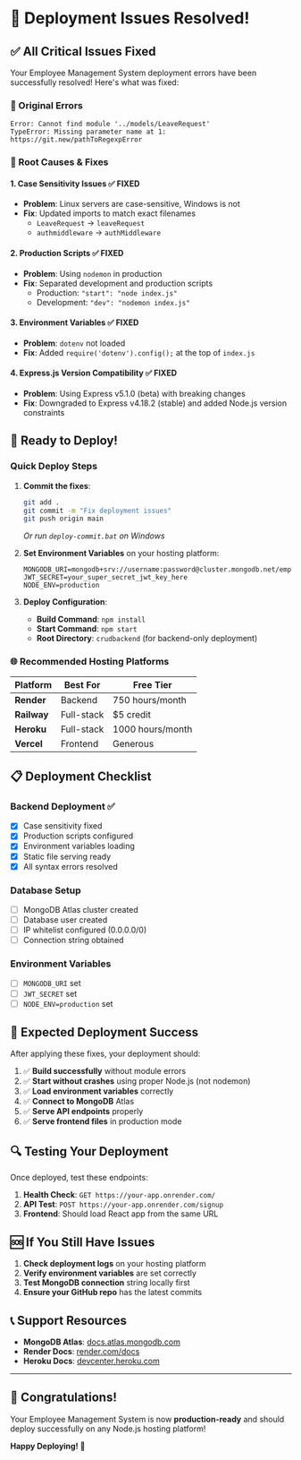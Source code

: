# 🎉 Deployment Issues Resolved!

## ✅ All Critical Issues Fixed

Your Employee Management System deployment errors have been successfully resolved! Here's what was fixed:

### 🐛 Original Errors
```
Error: Cannot find module '../models/LeaveRequest'
TypeError: Missing parameter name at 1: https://git.new/pathToRegexpError
```

### 🔧 Root Causes & Fixes

#### 1. **Case Sensitivity Issues** ✅ FIXED
- **Problem**: Linux servers are case-sensitive, Windows is not
- **Fix**: Updated imports to match exact filenames
  - `LeaveRequest` → `leaveRequest`
  - `authmiddleware` → `authMiddleware`

#### 2. **Production Scripts** ✅ FIXED
- **Problem**: Using `nodemon` in production
- **Fix**: Separated development and production scripts
  - Production: `"start": "node index.js"`
  - Development: `"dev": "nodemon index.js"`

#### 3. **Environment Variables** ✅ FIXED
- **Problem**: `dotenv` not loaded
- **Fix**: Added `require('dotenv').config();` at the top of `index.js`

#### 4. **Express.js Version Compatibility** ✅ FIXED
- **Problem**: Using Express v5.1.0 (beta) with breaking changes
- **Fix**: Downgraded to Express v4.18.2 (stable) and added Node.js version constraints

## 🚀 Ready to Deploy!

### Quick Deploy Steps

1. **Commit the fixes**:
   ```bash
   git add .
   git commit -m "Fix deployment issues"
   git push origin main
   ```
   *Or run `deploy-commit.bat` on Windows*

2. **Set Environment Variables** on your hosting platform:
   ```
   MONGODB_URI=mongodb+srv://username:password@cluster.mongodb.net/employee_management
   JWT_SECRET=your_super_secret_jwt_key_here
   NODE_ENV=production
   ```

3. **Deploy Configuration**:
   - **Build Command**: `npm install`
   - **Start Command**: `npm start`
   - **Root Directory**: `crudbackend` (for backend-only deployment)

### 🌐 Recommended Hosting Platforms

| Platform | Best For | Free Tier |
|----------|----------|-----------|
| **Render** | Backend | 750 hours/month |
| **Railway** | Full-stack | $5 credit |
| **Heroku** | Full-stack | 1000 hours/month |
| **Vercel** | Frontend | Generous |

## 📋 Deployment Checklist

### Backend Deployment ✅
- [x] Case sensitivity fixed
- [x] Production scripts configured
- [x] Environment variables loading
- [x] Static file serving ready
- [x] All syntax errors resolved

### Database Setup
- [ ] MongoDB Atlas cluster created
- [ ] Database user created
- [ ] IP whitelist configured (0.0.0.0/0)
- [ ] Connection string obtained

### Environment Variables
- [ ] `MONGODB_URI` set
- [ ] `JWT_SECRET` set
- [ ] `NODE_ENV=production` set

## 🎯 Expected Deployment Success

After applying these fixes, your deployment should:

1. ✅ **Build successfully** without module errors
2. ✅ **Start without crashes** using proper Node.js (not nodemon)
3. ✅ **Load environment variables** correctly
4. ✅ **Connect to MongoDB** Atlas
5. ✅ **Serve API endpoints** properly
6. ✅ **Serve frontend files** in production mode

## 🔍 Testing Your Deployment

Once deployed, test these endpoints:

1. **Health Check**: `GET https://your-app.onrender.com/`
2. **API Test**: `POST https://your-app.onrender.com/signup`
3. **Frontend**: Should load React app from the same URL

## 🆘 If You Still Have Issues

1. **Check deployment logs** on your hosting platform
2. **Verify environment variables** are set correctly
3. **Test MongoDB connection** string locally first
4. **Ensure your GitHub repo** has the latest commits

## 📞 Support Resources

- **MongoDB Atlas**: [docs.atlas.mongodb.com](https://docs.atlas.mongodb.com)
- **Render Docs**: [render.com/docs](https://render.com/docs)
- **Heroku Docs**: [devcenter.heroku.com](https://devcenter.heroku.com)

---

## 🎉 Congratulations!

Your Employee Management System is now **production-ready** and should deploy successfully on any Node.js hosting platform!

**Happy Deploying! 🚀**